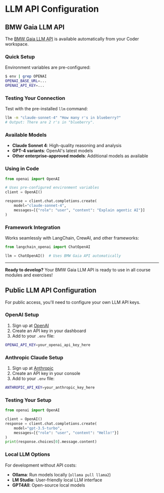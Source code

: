 # LLM API Configuration

<!-- BMW Corporate Network Content -->
<div class="bmw-corporate-only" markdown="1">

## BMW Gaia LLM API

The [BMW Gaia LLM API](https://pages.atc-github.azure.cloud.bmw/Data-Transformation-AI/llm-api/getting_started/introduction/) is available automatically from your Coder workspace.

### Quick Setup

Environment variables are pre-configured:

```bash
$ env | grep OPENAI
OPENAI_BASE_URL=...
OPENAI_API_KEY=...
```

### Testing Your Connection

Test with the pre-installed `llm` command:

```bash
llm -m "claude-sonnet-4" "How many r's in blueberry?"
# Output: There are 2 r's in "blueberry".
```

### Available Models

- **Claude Sonnet 4**: High-quality reasoning and analysis
- **GPT-4 variants**: OpenAI's latest models
- **Other enterprise-approved models**: Additional models as available

### Using in Code

```python
from openai import OpenAI

# Uses pre-configured environment variables
client = OpenAI()

response = client.chat.completions.create(
    model="claude-sonnet-4",
    messages=[{"role": "user", "content": "Explain agentic AI"}]
)
```

### Framework Integration

Works seamlessly with LangChain, CrewAI, and other frameworks:

```python
from langchain_openai import ChatOpenAI

llm = ChatOpenAI()  # Uses BMW Gaia API automatically
```

---

**Ready to develop?** Your BMW Gaia LLM API is ready to use in all course modules and exercises!

</div>

<!-- Public Network Alternative Content -->
<div class="bmw-public-alternative" markdown="1">

## Public LLM API Configuration

For public access, you'll need to configure your own LLM API keys.

### OpenAI Setup

1. Sign up at [OpenAI](https://platform.openai.com/)
2. Create an API key in your dashboard
3. Add to your `.env` file:

```bash
OPENAI_API_KEY=your_openai_api_key_here
```

### Anthropic Claude Setup

1. Sign up at [Anthropic](https://console.anthropic.com/)
2. Create an API key in your console
3. Add to your `.env` file:

```bash
ANTHROPIC_API_KEY=your_anthropic_key_here
```

### Testing Your Setup

```python
from openai import OpenAI

client = OpenAI()
response = client.chat.completions.create(
    model="gpt-3.5-turbo",
    messages=[{"role": "user", "content": "Hello!"}]
)
print(response.choices[0].message.content)
```

### Local LLM Options

For development without API costs:

- **Ollama**: Run models locally (`ollama pull llama2`)
- **LM Studio**: User-friendly local LLM interface
- **GPT4All**: Open-source local models

</div>
